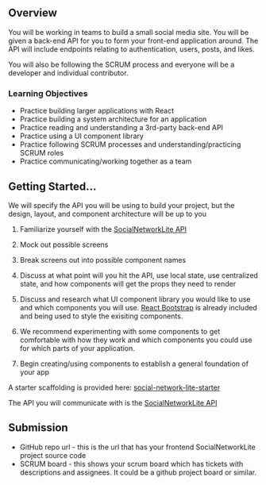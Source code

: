 ## Overview

You will be working in teams to build a small social media site. You will be given a back-end API for you to form your front-end application around. The API will include endpoints relating to authentication, users, posts, and likes. 

You will also be following the SCRUM process and everyone will be a developer and individual contributor.

### Learning Objectives

- Practice building larger applications with React
- Practice building a system architecture for an application
- Practice reading and understanding a 3rd-party back-end API
- Practice using a UI component library
- Practice following SCRUM processes and understanding/practicing SCRUM roles
- Practice communicating/working together as a team

## Getting Started...

We will specify the API you will be using to build your project, but the design, layout, and component architecture will be up to you

1. Familiarize yourself with the [SocialNetworkLite API](https://socialnetworklite.herokuapp.com/)
2. Mock out possible screens
3. Break screens out into possible component names
4. Discuss at what point will you hit the API, use local state, use centralized state, and how components will get the props they need to render
5. Discuss and research what UI component library you would like to use and which components you will use. [React Bootstrap](https://react-bootstrap.github.io/) is already included and being used to style the exisiting components.
6. We recommend experimenting with some components to get comfortable with how they work and which components you could use for which parts of your application.

7. Begin creating/using components to establish a general foundation of your app

A starter scaffolding is provided here: [social-network-lite-starter](https://github.com/erics273/social-network-lite-starter)

The API you will communicate with is the [SocialNetworkLite API](https://socialnetworklite.herokuapp.com/)

## Submission

- GitHub repo url - this is the url that has your frontend SocialNetworkLite project source code
- SCRUM board - this shows your scrum board which has tickets with descriptions and assignees. It could be a github project board or similar.
